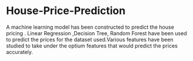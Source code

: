 # House-Price-Prediction
A machine learning model has been constructed to predict the house pricing . Linear Regression ,Decision Tree, Random Forest have been used to predict the prices for the dataset used.Various features have been studied to take under the optium features that would predict the prices accurately. 
